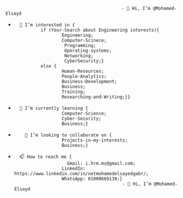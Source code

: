                                                 - 👋 Hi, I’m @Mohamed-Elsayd
-       👀 I’m interested in {     
                if (Your-Search about Engineering interests){
                        Engineering;
                        Computer-Scinece;
                         Programming;
                         Operating-systems;
                         Networking;
                         CyberSecurity;}
                else {
                        Human-Resources;
                        People-Analytics;
                        Business-Development;
                        Business;
                        Training;
                        Researching-and-Writing;}}
      
-       🌱 I’m currently learning {
                        Computer-Science;
                        Cyber-Security;
                        Business;}

-   	  💞️ I’m looking to collaborate on {
                        Projects-in-my-interests;
   	                    Business;}

-     	📫 How to reach me {
                          Gmail: i.hrm.ms@gmail.com;
           	            LinkedIn: https://www.linkedin.com/in/netmohamedelsayedgabr/;
           	            WhatsApp: 01000669139;}
                                               - 👋 Hi, I’m @Mohamed-Elsayd

<!---
Mohamed-Elsayd/Mohamed-Elsayd is a ✨ special ✨ repository because its `README.md` (this file) appears on your GitHub profile.
You can click the Preview link to take a look at your changes.
--->
